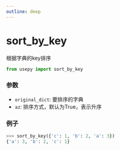 ```yaml
---
outline: deep
---
```


# sort_by_key
根据字典的key排序

```python
from usepy import sort_by_key
```

### 参数

- `original_dict`: 要排序的字典
- `az`: 排序方式，默认为True，表示升序

### 例子

```python
>>> sort_by_key({'c': 1, 'b': 2, 'a': 3})
{'a': 3, 'b': 2, 'c': 1}
```

